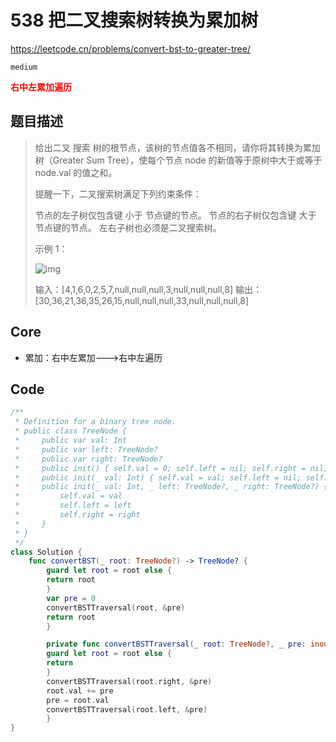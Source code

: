# 538 把二叉搜索树转换为累加树

https://leetcode.cn/problems/convert-bst-to-greater-tree/

`medium`

**<font color=red>右中左累加遍历</font>**

## 题目描述

> 给出二叉 搜索 树的根节点，该树的节点值各不相同，请你将其转换为累加树（Greater Sum Tree），使每个节点 node 的新值等于原树中大于或等于 node.val 的值之和。
>
> 提醒一下，二叉搜索树满足下列约束条件：
>
> 节点的左子树仅包含键 小于 节点键的节点。
> 节点的右子树仅包含键 大于 节点键的节点。
> 左右子树也必须是二叉搜索树。
>
> 示例 1：
>
> ![img](https://assets.leetcode-cn.com/aliyun-lc-upload/uploads/2019/05/03/tree.png)
>
> 输入：[4,1,6,0,2,5,7,null,null,null,3,null,null,null,8]
> 输出：[30,36,21,36,35,26,15,null,null,null,33,null,null,null,8]

## Core

- 累加：右中左累加--->右中左遍历



## Code

```swift
/**
 * Definition for a binary tree node.
 * public class TreeNode {
 *     public var val: Int
 *     public var left: TreeNode?
 *     public var right: TreeNode?
 *     public init() { self.val = 0; self.left = nil; self.right = nil; }
 *     public init(_ val: Int) { self.val = val; self.left = nil; self.right = nil; }
 *     public init(_ val: Int, _ left: TreeNode?, _ right: TreeNode?) {
 *         self.val = val
 *         self.left = left
 *         self.right = right
 *     }
 * }
 */
class Solution {
    func convertBST(_ root: TreeNode?) -> TreeNode? {
    	guard let root = root else {
        return root
    	}
    	var pre = 0
    	convertBSTTraversal(root, &pre)
    	return root
		}

		private func convertBSTTraversal(_ root: TreeNode?, _ pre: inout Int) {
    	guard let root = root else {
        return
    	}
   	 	convertBSTTraversal(root.right, &pre)
    	root.val += pre
    	pre = root.val
    	convertBSTTraversal(root.left, &pre)
		}
}
```







